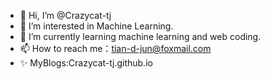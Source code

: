 - 👋 Hi, I’m @Crazycat-tj
- 👀 I’m interested in Machine Learning.
- 🌱 I’m currently learning machine learning and web coding.
- 📫 How to reach me：tian-d-jun@foxmail.com
- ✨ MyBlogs:Crazycat-tj.github.io

<!---
Crazycat-tj/Crazycat-tj is a ✨ special ✨ repository because its `README.md` (this file) appears on your GitHub profile.
You can click the Preview link to take a look at your changes.
--->

